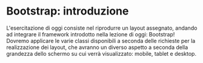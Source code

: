 # Bootstrap: introduzione

L'esercitazione di oggi consiste nel riprodurre un layout assegnato, andando ad integrare il framework introdotto nella lezione di oggi: Bootstrap! Dovremo applicare le varie classi disponibili a seconda delle richieste per la realizzazione dei layout, che avranno un diverso aspetto a seconda della grandezza dello schermo su cui verrà visualizzato: mobile, tablet e desktop. 